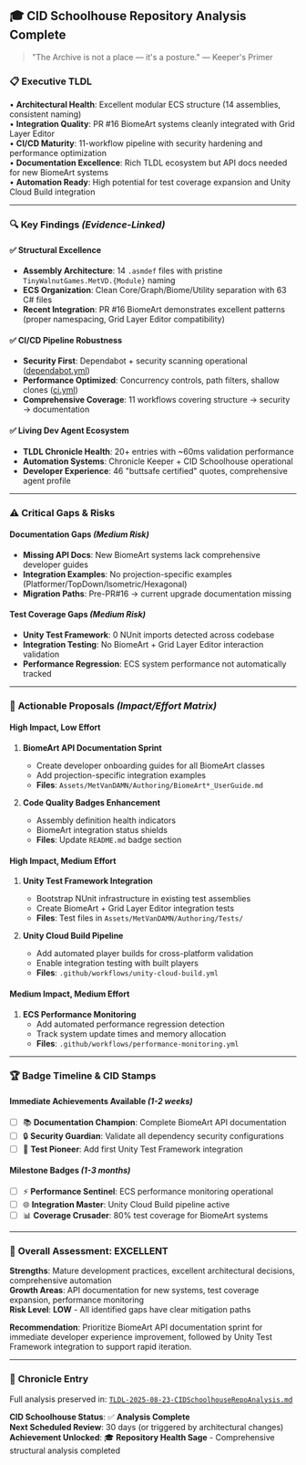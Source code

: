 ## 🎓 CID Schoolhouse Repository Analysis Complete

> "The Archive is not a place — it's a posture." — Keeper's Primer

### 📋 Executive TLDL
• **Architectural Health**: Excellent modular ECS structure (14 assemblies, consistent naming)  
• **Integration Quality**: PR #16 BiomeArt systems cleanly integrated with Grid Layer Editor  
• **CI/CD Maturity**: 11-workflow pipeline with security hardening and performance optimization  
• **Documentation Excellence**: Rich TLDL ecosystem but API docs needed for new BiomeArt systems  
• **Automation Ready**: High potential for test coverage expansion and Unity Cloud Build integration

---

### 🔍 **Key Findings** *(Evidence-Linked)*

#### ✅ **Structural Excellence**
- **Assembly Architecture**: 14 `.asmdef` files with pristine `TinyWalnutGames.MetVD.{Module}` naming
- **ECS Organization**: Clean Core/Graph/Biome/Utility separation with 63 C# files
- **Recent Integration**: PR #16 BiomeArt demonstrates excellent patterns (proper namespacing, Grid Layer Editor compatibility)

#### ✅ **CI/CD Pipeline Robustness** 
- **Security First**: Dependabot + security scanning operational ([dependabot.yml](../.github/dependabot.yml))
- **Performance Optimized**: Concurrency controls, path filters, shallow clones ([ci.yml](../.github/workflows/ci.yml))
- **Comprehensive Coverage**: 11 workflows covering structure → security → documentation

#### ✅ **Living Dev Agent Ecosystem**
- **TLDL Chronicle Health**: 20+ entries with ~60ms validation performance
- **Automation Systems**: Chronicle Keeper + CID Schoolhouse operational
- **Developer Experience**: 46 "buttsafe certified" quotes, comprehensive agent profile

---

### ⚠️ **Critical Gaps & Risks**

#### **Documentation Gaps** *(Medium Risk)*
- **Missing API Docs**: New BiomeArt systems lack comprehensive developer guides
- **Integration Examples**: No projection-specific examples (Platformer/TopDown/Isometric/Hexagonal)
- **Migration Paths**: Pre-PR#16 → current upgrade documentation missing

#### **Test Coverage Gaps** *(Medium Risk)*  
- **Unity Test Framework**: 0 NUnit imports detected across codebase
- **Integration Testing**: No BiomeArt + Grid Layer Editor interaction validation
- **Performance Regression**: ECS system performance not automatically tracked

---

### 🚀 **Actionable Proposals** *(Impact/Effort Matrix)*

#### **High Impact, Low Effort**
1. **BiomeArt API Documentation Sprint**
   - Create developer onboarding guides for all BiomeArt classes
   - Add projection-specific integration examples  
   - **Files**: `Assets/MetVanDAMN/Authoring/BiomeArt*_UserGuide.md`

2. **Code Quality Badges Enhancement**
   - Assembly definition health indicators
   - BiomeArt integration status shields
   - **Files**: Update `README.md` badge section

#### **High Impact, Medium Effort**
1. **Unity Test Framework Integration**
   - Bootstrap NUnit infrastructure in existing test assemblies
   - Create BiomeArt + Grid Layer Editor integration tests
   - **Files**: Test files in `Assets/MetVanDAMN/Authoring/Tests/`

2. **Unity Cloud Build Pipeline**
   - Add automated player builds for cross-platform validation
   - Enable integration testing with built players
   - **Files**: `.github/workflows/unity-cloud-build.yml`

#### **Medium Impact, Medium Effort**
1. **ECS Performance Monitoring**
   - Add automated performance regression detection
   - Track system update times and memory allocation
   - **Files**: `.github/workflows/performance-monitoring.yml`

---

### 🏆 **Badge Timeline & CID Stamps**

#### **Immediate Achievements Available** *(1-2 weeks)*
- [ ] 📚 **Documentation Champion**: Complete BiomeArt API documentation
- [ ] 🔒 **Security Guardian**: Validate all dependency security configurations  
- [ ] 🧪 **Test Pioneer**: Add first Unity Test Framework integration

#### **Milestone Badges** *(1-3 months)*
- [ ] ⚡ **Performance Sentinel**: ECS performance monitoring operational
- [ ] 🌐 **Integration Master**: Unity Cloud Build pipeline active
- [ ] 📊 **Coverage Crusader**: 80% test coverage for BiomeArt systems

---

### 🎯 **Overall Assessment: EXCELLENT**

**Strengths**: Mature development practices, excellent architectural decisions, comprehensive automation  
**Growth Areas**: API documentation for new systems, test coverage expansion, performance monitoring  
**Risk Level**: **LOW** - All identified gaps have clear mitigation paths

**Recommendation**: Prioritize BiomeArt API documentation sprint for immediate developer experience improvement, followed by Unity Test Framework integration to support rapid iteration.

---

### 📜 **Chronicle Entry**
Full analysis preserved in: [`TLDL-2025-08-23-CIDSchoolhouseRepoAnalysis.md`](../TLDL/entries/TLDL-2025-08-23-CIDSchoolhouseRepoAnalysis.md)

**CID Schoolhouse Status**: ✅ **Analysis Complete**  
**Next Scheduled Review**: 30 days (or triggered by architectural changes)  
**Achievement Unlocked**: 🎓 **Repository Health Sage** - Comprehensive structural analysis completed